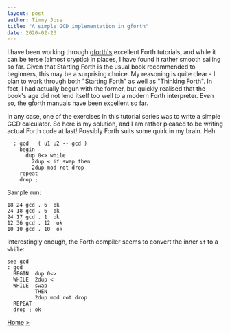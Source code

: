 ```yaml
---
layout: post
author: Timmy Jose
title: "A simple GCD implementation in gforth"
date: 2020-02-23
---
```


I have been working through [gforth's](http://www.complang.tuwien.ac.at/forth/gforth/Docs-html/Tutorial.html#Tutorial) excellent Forth tutorials, and while it can be terse (almost cryptic) in places, I have found it rather smooth sailing so far. 
Given that Starting Forth is the usual book recommended to beginners, this may be a surprising choice. My reasoning is quite clear - I plan to work through both 
"Starting Forth" as well as "Thinking Forth". In fact, I had actually begun with the former, but quickly realised that the book's age did not lend itself too well to a 
modern Forth interpreter. Even so, the gforth manuals have been excellent so far.

In any case, one of the exercises in this tutorial series was to write a simple GCD calculator. So here is my solution, and I am rather pleased to be writing actual Forth code at last! Possibly Forth suits some quirk in my brain. Heh.

```forth
  : gcd   ( u1 u2 -- gcd )  
    begin
      dup 0<> while
        2dup < if swap then
        2dup mod rot drop
    repeat
    drop ;

```

Sample run:

```
18 24 gcd . 6  ok
24 18 gcd . 6  ok
24 17 gcd . 1  ok
12 36 gcd . 12  ok
10 10 gcd . 10  ok

```

Interestingly enough, the Forth compiler seems to convert the inner `if` to a `while`:

```forth
see gcd
: gcd
  BEGIN  dup 0<>
  WHILE  2dup <
  WHILE  swap
         THEN
         2dup mod rot drop
  REPEAT
  drop ; ok
```

[Home](/index.html)
[>](2020-03-04-recursive-gcd-in-forth.html)